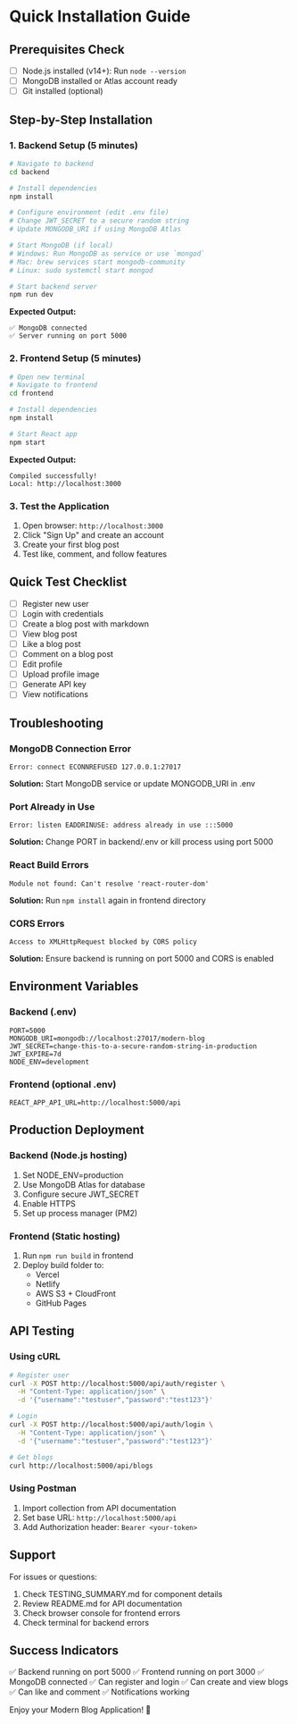 # Quick Installation Guide

## Prerequisites Check
- [ ] Node.js installed (v14+): Run `node --version`
- [ ] MongoDB installed or Atlas account ready
- [ ] Git installed (optional)

## Step-by-Step Installation

### 1. Backend Setup (5 minutes)

```bash
# Navigate to backend
cd backend

# Install dependencies
npm install

# Configure environment (edit .env file)
# Change JWT_SECRET to a secure random string
# Update MONGODB_URI if using MongoDB Atlas

# Start MongoDB (if local)
# Windows: Run MongoDB as service or use `mongod`
# Mac: brew services start mongodb-community
# Linux: sudo systemctl start mongod

# Start backend server
npm run dev
```

**Expected Output:**
```
✅ MongoDB connected
✅ Server running on port 5000
```

### 2. Frontend Setup (5 minutes)

```bash
# Open new terminal
# Navigate to frontend
cd frontend

# Install dependencies
npm install

# Start React app
npm start
```

**Expected Output:**
```
Compiled successfully!
Local: http://localhost:3000
```

### 3. Test the Application

1. Open browser: `http://localhost:3000`
2. Click "Sign Up" and create an account
3. Create your first blog post
4. Test like, comment, and follow features

## Quick Test Checklist

- [ ] Register new user
- [ ] Login with credentials
- [ ] Create a blog post with markdown
- [ ] View blog post
- [ ] Like a blog post
- [ ] Comment on a blog post
- [ ] Edit profile
- [ ] Upload profile image
- [ ] Generate API key
- [ ] View notifications

## Troubleshooting

### MongoDB Connection Error
```
Error: connect ECONNREFUSED 127.0.0.1:27017
```
**Solution:** Start MongoDB service or update MONGODB_URI in .env

### Port Already in Use
```
Error: listen EADDRINUSE: address already in use :::5000
```
**Solution:** Change PORT in backend/.env or kill process using port 5000

### React Build Errors
```
Module not found: Can't resolve 'react-router-dom'
```
**Solution:** Run `npm install` again in frontend directory

### CORS Errors
```
Access to XMLHttpRequest blocked by CORS policy
```
**Solution:** Ensure backend is running on port 5000 and CORS is enabled

## Environment Variables

### Backend (.env)
```env
PORT=5000
MONGODB_URI=mongodb://localhost:27017/modern-blog
JWT_SECRET=change-this-to-a-secure-random-string-in-production
JWT_EXPIRE=7d
NODE_ENV=development
```

### Frontend (optional .env)
```env
REACT_APP_API_URL=http://localhost:5000/api
```

## Production Deployment

### Backend (Node.js hosting)
1. Set NODE_ENV=production
2. Use MongoDB Atlas for database
3. Configure secure JWT_SECRET
4. Enable HTTPS
5. Set up process manager (PM2)

### Frontend (Static hosting)
1. Run `npm run build` in frontend
2. Deploy build folder to:
   - Vercel
   - Netlify
   - AWS S3 + CloudFront
   - GitHub Pages

## API Testing

### Using cURL
```bash
# Register user
curl -X POST http://localhost:5000/api/auth/register \
  -H "Content-Type: application/json" \
  -d '{"username":"testuser","password":"test123"}'

# Login
curl -X POST http://localhost:5000/api/auth/login \
  -H "Content-Type: application/json" \
  -d '{"username":"testuser","password":"test123"}'

# Get blogs
curl http://localhost:5000/api/blogs
```

### Using Postman
1. Import collection from API documentation
2. Set base URL: `http://localhost:5000/api`
3. Add Authorization header: `Bearer <your-token>`

## Support

For issues or questions:
1. Check TESTING_SUMMARY.md for component details
2. Review README.md for API documentation
3. Check browser console for frontend errors
4. Check terminal for backend errors

## Success Indicators

✅ Backend running on port 5000
✅ Frontend running on port 3000
✅ MongoDB connected
✅ Can register and login
✅ Can create and view blogs
✅ Can like and comment
✅ Notifications working

Enjoy your Modern Blog Application! 🎉
